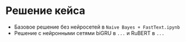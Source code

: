 # Решение кейса

- Базовое решение без нейросетей в `Naive Bayes + FastText.ipynb`
- Решение с нейронными сетями biGRU в `...` и RuBERT в `...`
